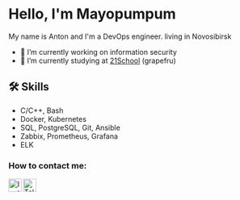 # **Hello, I'm** Mayopumpum 

My name is Anton and I'm a DevOps engineer. living in Novosibirsk

- 🔭 I’m currently working on information security
- 🌱 I’m currently studying at [21School](https://21-school.ru/) (grapefru)

## :hammer_and_wrench: Skills
-  C/C++, Bash
-  Docker, Kubernetes
-  SQL, PostgreSQL, Git, Ansible
-  Zabbix, Prometheus, Grafana
-  ELK

### How to contact me:
[<img align="left" alt="Instagram" width="26px" src="https://img.freepik.com/free-vector/instagram-vector-social-media-icon-7-june-2021-bangkok-thailand_53876-136728.jpg?w=2000" />][instagram]
[<img align="left" alt="Telegram" width="26px" src="https://cdn-icons-png.flaticon.com/128/2111/2111644.png" />][telegram]

[instagram]:https://www.instagram.com/mayopumpum
[telegram]:https://t.me/Swaggerz

